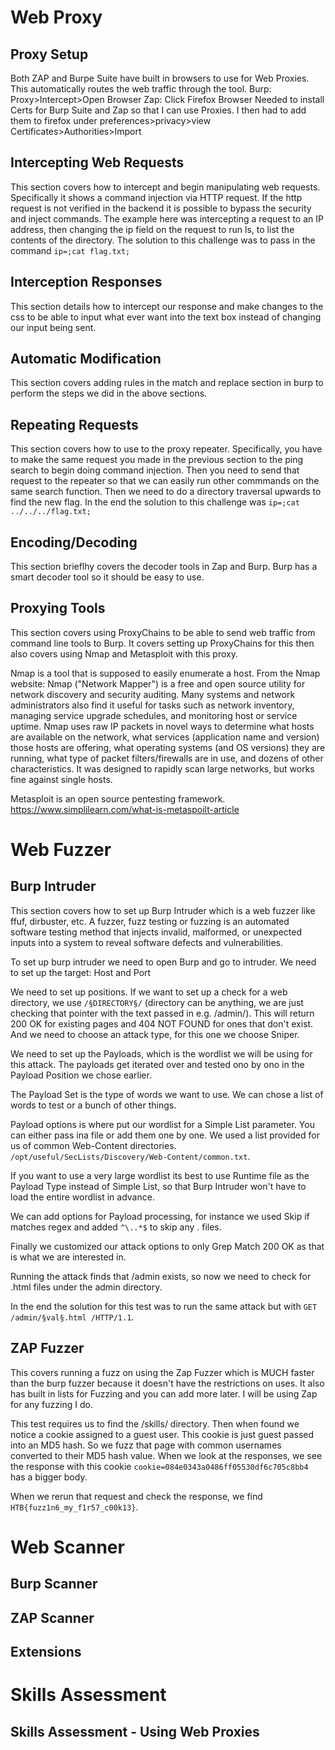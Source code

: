 # Web Proxy

## Proxy Setup

Both ZAP and Burpe Suite have built in browsers to use for Web Proxies. This automatically routes the web traffic through the tool. Burp: Proxy>Intercept>Open Browser Zap: Click Firefox Browser
Needed to install Certs for Burp Suite and Zap so that I can use Proxies. I then had to add them to firefox under preferences>privacy>view Certificates>Authorities>Import

## Intercepting Web Requests

This section covers how to intercept and begin manipulating web requests. Specifically it shows a command injection via HTTP request. If the http request is not verified in the backend it is possible to bypass the security and inject commands. The example here was intercepting a request to an IP address, then changing the ip field on the request to run ls, to list the contents of the directory. The solution to this challenge was to pass in the command `ip=;cat flag.txt;`

## Interception Responses

This section details how to intercept our response and make changes to the css to be able to input what ever want into the text box instead of changing our input being sent.

## Automatic Modification

This section covers adding rules in the match and replace section in burp to perform the steps we did in the above sections.

## Repeating Requests

This section covers how to use to the proxy repeater. Specifically, you have to make the same request you made in the previous section to the ping search to begin doing command injection. Then you need to send that request to the repeater so that we can easily run other commmands on the same search function. Then we need to do a directory traversal upwards to find the new flag. In the end the solution to this challenge was `ip=;cat ../../../flag.txt;`

## Encoding/Decoding

This section brieflhy covers the decoder tools in Zap and Burp. Burp has a smart decoder tool so it should be easy to use.

## Proxying Tools

This section covers using ProxyChains to be able to send web traffic from command line tools to Burp. It covers setting up ProxyChains for this then also covers using Nmap and Metasploit with this proxy.

Nmap is a tool that is supposed to easily enumerate a host. From the Nmap website:
Nmap ("Network Mapper") is a free and open source utility for network discovery and security auditing. Many systems and network administrators also find it useful for tasks such as network inventory, managing service upgrade schedules, and monitoring host or service uptime. Nmap uses raw IP packets in novel ways to determine what hosts are available on the network, what services (application name and version) those hosts are offering, what operating systems (and OS versions) they are running, what type of packet filters/firewalls are in use, and dozens of other characteristics. It was designed to rapidly scan large networks, but works fine against single hosts.

Metasploit is an open source pentesting framework. https://www.simplilearn.com/what-is-metaspoilt-article

# Web Fuzzer

## Burp Intruder

This section covers how to set up Burp Intruder which is a web fuzzer like ffuf, dirbuster, etc. A fuzzer, fuzz testing or fuzzing is an automated software testing method that injects invalid, malformed, or unexpected inputs into a system to reveal software defects and vulnerabilities.

To set up burp intruder we need to open Burp and go to intruder. We need to set up the target:
Host and Port

We need to set up positions. If we want to set up a check for a web directory, we use `/§DIRECTORY§/` (directory can be anything, we are just checking that pointer with the text passed in e.g. /admin/). This will return 200 OK for existing pages and 404 NOT FOUND for ones that don't exist. And we need to choose an attack type, for this one we choose Sniper.

We need to set up the Payloads, which is the wordlist we will be using for this attack. The payloads get iterated over and tested ono by ono in the Payload Position we chose earlier. 

The Payload Set is the type of words we want to use. We can chose a list of words to test or a bunch of other things.

Payload options is where put our wordlist for a Simple List parameter. You can either pass ina file or add them one by one. We used a list provided for us of common Web-Content directories. `/opt/useful/SecLists/Discovery/Web-Content/common.txt`.

If you want to use a very large wordlist its best to use Runtime file as the Payload Type instead of Simple List, so that Burp Intruder won't have to load the entire wordlist in advance.

We can add options for Payload processing, for instance we used Skip if matches regex and added `^\..*$` to skip any . files.

Finally we customized our attack options to only Grep Match 200 OK as that is what we are interested in.

Running the attack finds that /admin exists, so now we need to check for .html files under the admin directory.

In the end the solution for this test was to run the same attack but with `GET /admin/§val§.html /HTTP/1.1`.

## ZAP Fuzzer

This covers running a fuzz on using the Zap Fuzzer which is MUCH faster than the burp fuzzer because it doesn't have the restrictions on uses. It also has built in lists for Fuzzing and you can add more later. I will be using Zap for any fuzzing I do. 

This test requires us to find the /skills/ directory. Then when found we notice a cookie assigned to a guest user. This cookie is just guest passed into an MD5 hash. So we fuzz that page with common usernames converted to their MD5 hash value. When we look at the responses, we see the response with this cookie `cookie=084e0343a0486ff05530df6c705c8bb4` has a bigger body.

When we rerun that request and check the response, we find `HTB{fuzz1n6_my_f1r57_c00k13}`.

# Web Scanner

## Burp Scanner

## ZAP Scanner

## Extensions

# Skills Assessment

## Skills Assessment - Using Web Proxies
